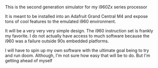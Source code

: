 This is the second generation simulator for my i960Zx series processor

It is meant to be installed into an Adafruit Grand Central M4 and expose tons
of cool features to the emulated i960 environment. 

It will be a very very very simple design. The i960 instruction set is frankly my favorite.
I do not actually have access to much software because the i960 was a failure outside 90s 
embedded platforms.

I will have to spin up my own software with the ultimate goal being to try and run doom. Although, I'm not
sure how easy that will be to do. But I'm getting ahead of myself
